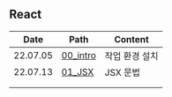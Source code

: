 ## React

| Date     | Path                          | Content        |
| -------- | ----------------------------- | -------------- |
| 22.07.05 | [00_intro](React/00_intro.md) | 작업 환경 설치 |
| 22.07.13 | [01_JSX](React/01_JSX.md)     | JSX 문법       |
|          |                               |                |
|          |                               |                |

